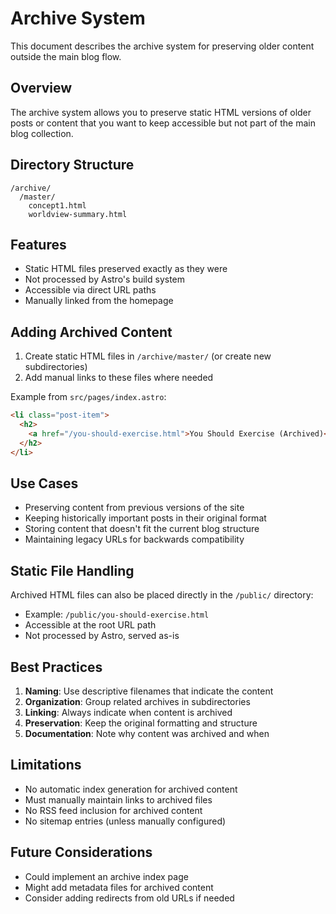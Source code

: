 # Archive System

This document describes the archive system for preserving older content outside the main blog flow.

## Overview

The archive system allows you to preserve static HTML versions of older posts or content that you want to keep accessible but not part of the main blog collection.

## Directory Structure

```
/archive/
  /master/
    concept1.html
    worldview-summary.html
```

## Features

- Static HTML files preserved exactly as they were
- Not processed by Astro's build system
- Accessible via direct URL paths
- Manually linked from the homepage

## Adding Archived Content

1. Create static HTML files in `/archive/master/` (or create new subdirectories)
2. Add manual links to these files where needed

Example from `src/pages/index.astro`:

```html
<li class="post-item">
  <h2>
    <a href="/you-should-exercise.html">You Should Exercise (Archived)</a>
  </h2>
</li>
```

## Use Cases

- Preserving content from previous versions of the site
- Keeping historically important posts in their original format
- Storing content that doesn't fit the current blog structure
- Maintaining legacy URLs for backwards compatibility

## Static File Handling

Archived HTML files can also be placed directly in the `/public/` directory:
- Example: `/public/you-should-exercise.html`
- Accessible at the root URL path
- Not processed by Astro, served as-is

## Best Practices

1. **Naming**: Use descriptive filenames that indicate the content
2. **Organization**: Group related archives in subdirectories
3. **Linking**: Always indicate when content is archived
4. **Preservation**: Keep the original formatting and structure
5. **Documentation**: Note why content was archived and when

## Limitations

- No automatic index generation for archived content
- Must manually maintain links to archived files
- No RSS feed inclusion for archived content
- No sitemap entries (unless manually configured)

## Future Considerations

- Could implement an archive index page
- Might add metadata files for archived content
- Consider adding redirects from old URLs if needed